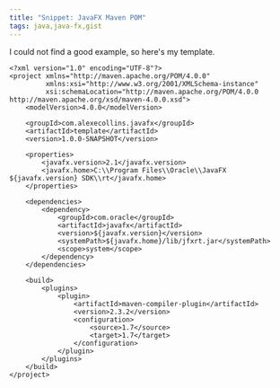 ```yaml
---
title: "Snippet: JavaFX Maven POM"
tags: java,java-fx,gist
---
```

<p>I could not find a good example, so here's my template.</p>

	<?xml version="1.0" encoding="UTF-8"?>
	<project xmlns="http://maven.apache.org/POM/4.0.0"
	         xmlns:xsi="http://www.w3.org/2001/XMLSchema-instance"
	         xsi:schemaLocation="http://maven.apache.org/POM/4.0.0 http://maven.apache.org/xsd/maven-4.0.0.xsd">
	    <modelVersion>4.0.0</modelVersion>
	
	    <groupId>com.alexecollins.javafx</groupId>
	    <artifactId>template</artifactId>
	    <version>1.0.0-SNAPSHOT</version>
	
	    <properties>
	        <javafx.version>2.1</javafx.version>
	        <javafx.home>C:\\Program Files\\Oracle\\JavaFX ${javafx.version} SDK\\rt</javafx.home>
	    </properties>
	
	    <dependencies>
	        <dependency>
	            <groupId>com.oracle</groupId>
	            <artifactId>javafx</artifactId>
	            <version>${javafx.version}</version>
	            <systemPath>${javafx.home}/lib/jfxrt.jar</systemPath>
	            <scope>system</scope>
	        </dependency>
	    </dependencies>
	
	    <build>
	        <plugins>
	            <plugin>
	                <artifactId>maven-compiler-plugin</artifactId>
	                <version>2.3.2</version>
	                <configuration>
	                    <source>1.7</source>
	                    <target>1.7</target>
	                </configuration>
	            </plugin>
	        </plugins>
	    </build>
	</project>
